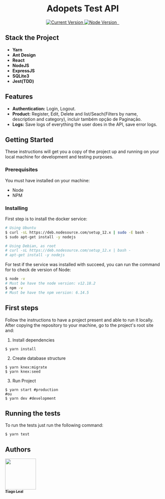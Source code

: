 <!-- <p align="center">
  <a href="#">
   <img alt="Secret Friend" src="https://github.com/tiagoleal/secret_friend/blob/master/app/assets/images/logo.png?raw=true" width="50">
  </a>
</p> -->
<h1 align="center">Adopets Test API</h1>

<p align="center">
  <a href="https://github.com/tiagoleal/coin_conversion">
    <img alt="Current Version" src="https://img.shields.io/badge/version-1.0.0 -blue.svg">
  </a>

  <a href="https://nodejs.org/en/">
    <img alt="Node Version" src="https://img.shields.io/badge/node-%3E%3D%2012.18.2-brightgreen" target="_blank">
  </a>
  <a href="https://expressjs.com/pt-br/">
    <img alt="" src="https://img.shields.io/badge/Express-4.17.1-red.svg" target="_blank">
  </a>
  <a href="https://jestjs.io/">
    <img alt="" src="https://img.shields.io/badge/Jest-25.2.3-blue.svg" target="_blank">
  </a>

</p>

## Stack the Project

- **Yarn**
- **Ant Design**
- **React**
- **NodeJS**
- **ExpressJS**
- **SQLite3**
- **Jest(TDD)**

## Features

- **Authentication:** Login, Logout.
- **Product:** Register, Edit, Delete and list/Seach(Filters by name, description and category), incluir também opção de Paginação.
- **Logs:** Save logs of everything the user does in the API,
  save error logs.

## Getting Started

These instructions will get you a copy of the project up and running on your local machine for development and testing purposes.

### Prerequisites

You must have installed on your machine:

- Node
- NPM

### Installing

First step is to install the docker service:

```bash
# Using Ubuntu
$ curl -sL https://deb.nodesource.com/setup_12.x | sudo -E bash -
$ sudo apt-get install -y nodejs

# Using Debian, as root
# curl -sL https://deb.nodesource.com/setup_12.x | bash -
# apt-get install -y nodejs

```

For test if the service was installed with succeed, you can run the command for to check de version of Node:

```bash
$ node -v
# Must be have the node version: v12.18.2
$ npm -v
# Must be have the npm version: 6.14.5
```

## First steps

Follow the instructions to have a project present and able to run it locally.
After copying the repository to your machine, go to the project's root site and:

1.  Install dependencies

```
$ yarn install
```

2.  Create database structure

```
$ yarn knex:migrate
$ yarn knex:seed
```

3.  Run Project

```
$ yarn start #production
#ou
$ yarn dev #development
```

## Running the tests

To run the tests just run the following command:

```
$ yarn test
```

## Authors

<!-- ALL-CONTRIBUTORS-LIST:START - Do not remove or modify this section -->
<!-- prettier-ignore -->
[<img src="https://avatars1.githubusercontent.com/u/5727529?s=460&v=4" width="100px;"/><br /><sub><b>Tiago Leal</b></sub>](https://github.com/tiagoleal)<br />
